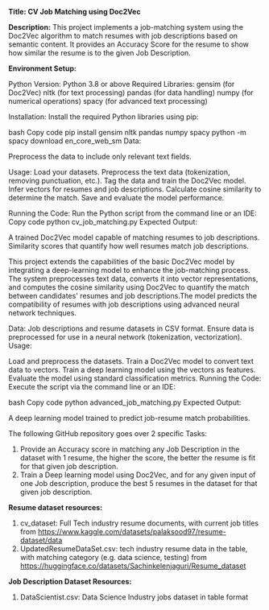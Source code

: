 **Title: CV Job Matching using Doc2Vec**

**Description:**
This project implements a job-matching system using the Doc2Vec algorithm to match resumes with job descriptions based on semantic content. It provides an Accuracy Score for the resume to show how similar the resume is to the given Job Description. 

**Environment Setup:**

Python Version: Python 3.8 or above
Required Libraries:
gensim (for Doc2Vec)
nltk (for text processing)
pandas (for data handling)
numpy (for numerical operations)
spacy (for advanced text processing)

Installation:
Install the required Python libraries using pip:

bash
Copy code
pip install gensim nltk pandas numpy spacy
python -m spacy download en_core_web_sm
Data:

Preprocess the data to include only relevant text fields.

Usage:
Load your datasets.
Preprocess the text data (tokenization, removing punctuation, etc.).
Tag the data and train the Doc2Vec model.
Infer vectors for resumes and job descriptions.
Calculate cosine similarity to determine the match.
Save and evaluate the model performance.


Running the Code:
Run the Python script from the command line or an IDE:
Copy code
python cv_job_matching.py
Expected Output:

A trained Doc2Vec model capable of matching resumes to job descriptions.
Similarity scores that quantify how well resumes match job descriptions.

This project extends the capabilities of the basic Doc2Vec model by integrating a deep-learning model to enhance the job-matching process. The system preprocesses text data, converts it into vector representations, and computes the cosine similarity using Doc2Vec to quantify the match between candidates' resumes and job descriptions.The model predicts the compatibility of resumes with job descriptions using advanced neural network techniques.

Data:
Job descriptions and resume datasets in CSV format.
Ensure data is preprocessed for use in a neural network (tokenization, vectorization).
Usage:

Load and preprocess the datasets.
Train a Doc2Vec model to convert text data to vectors.
Train a deep learning model using the vectors as features.
Evaluate the model using standard classification metrics.
Running the Code:
Execute the script via the command line or an IDE:

bash
Copy code
python advanced_job_matching.py
Expected Output:

A deep learning model trained to predict job-resume match probabilities.

The following GitHub repository goes over 2 specific Tasks:
1. Provide an Accuracy score in matching any Job Description in the dataset with 1 resume, the higher the score, the better the resume is fit for that given job description. 
2. Train a Deep learning model using Doc2Vec, and for any given input of one Job description, produce the best 5 resumes in the dataset for that given job description.


**Resume dataset resources:**
1. cv_dataset: Full Tech industry resume documents, with current job titles from https://www.kaggle.com/datasets/palaksood97/resume-dataset/data
2. UpdatedResumeDataSet.csv: tech industry resume data in the table, with matching category (e.g. data science, testing) from https://huggingface.co/datasets/Sachinkelenjaguri/Resume_dataset

**Job Description Dataset Resources:**
1. DataScientist.csv: Data Science Industry jobs dataset in table format


